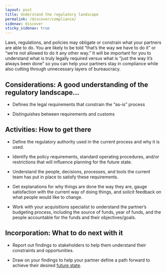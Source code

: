 ```yaml
---
layout: post
title: Understand the regulatory landscape
permalink: /discover/compliance/
sidenav: discover
sticky_sidenav: true
---
```


Laws, regulations, and policies may obligate or constrain what your partners are able to do.  You are likely to be told “that’s the way we have to do it” or “we’re not allowed to do it any other way.”  It will be important for you to understand what is truly legally required versus what is “just the way it’s always been done” so you can help your partners stay in compliance while also cutting through unnecessary layers of bureaucracy.    

## Considerations: A good understanding of the regulatory landscape...

- Defines the legal requirements that constrain the “as-is” process

- Distinguishes between requirements and customs

## Activities: How to get there

- Define the regulatory authority used in the current process and why it is used.

- Identify the policy requirements, standard operating procedures, and/or restrictions that will influence planning for the future state.

- Understand the people, decisions, processes, and tools the current team has put in place to satisfy these requirements.

- Get explanations for why things are done the way they are, gauge satisfaction with the current way of doing things, and solicit feedback on what people would like to change.

- Work with your acquisitions specialist to understand the partner’s budgeting process, including the source of funds, year of funds, and the people accountable for the funds and their objectives/goals.

## Incorporation: What to do next with it

- Report out findings to stakeholders to help them understand their constraints and opportunities.

- Draw on your findings to help your partner define a path forward to achieve their desired [future state]({{site.baseurl}}/define/).
